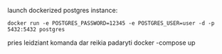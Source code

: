 launch dockerized postgres instance:


`docker run -e POSTGRES_PASSWORD=12345 -e POSTGRES_USER=user -d -p 5432:5432 postgres`

pries leidziant komanda dar reikia padaryti
docker -compose up
